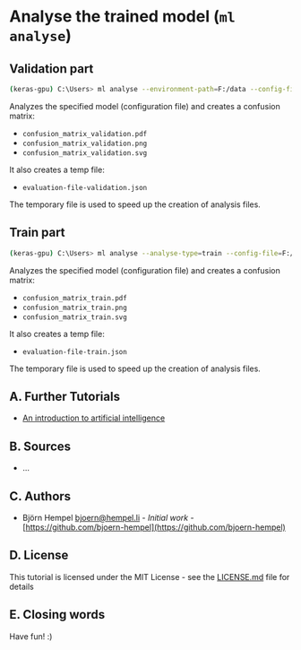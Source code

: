 # Analyse the trained model (`ml analyse`)

## Validation part

```bash
(keras-gpu) C:\Users> ml analyse --environment-path=F:/data --config-file=processed/flower-12-MobileNetV2/model.json --yes
```

Analyzes the specified model (configuration file) and creates a confusion matrix:

* `confusion_matrix_validation.pdf`
* `confusion_matrix_validation.png`
* `confusion_matrix_validation.svg`

It also creates a temp file:

* `evaluation-file-validation.json`

The temporary file is used to speed up the creation of analysis files.

## Train part

```bash
(keras-gpu) C:\Users> ml analyse --analyse-type=train --config-file=F:/data/processed/flower-12-MobileNetV2/model.json --yes
```

Analyzes the specified model (configuration file) and creates a confusion matrix:

* `confusion_matrix_train.pdf`
* `confusion_matrix_train.png`
* `confusion_matrix_train.svg`

It also creates a temp file:

* `evaluation-file-train.json`

The temporary file is used to speed up the creation of analysis files.

## A. Further Tutorials

* [An introduction to artificial intelligence](https://github.com/friends-of-ai/an-introduction-to-artificial-intelligence)

## B. Sources

* ...

## C. Authors

* Björn Hempel <bjoern@hempel.li> - _Initial work_ - [https://github.com/bjoern-hempel](https://github.com/bjoern-hempel)

## D. License

This tutorial is licensed under the MIT License - see the [LICENSE.md](/LICENSE.md) file for details

## E. Closing words

Have fun! :)

